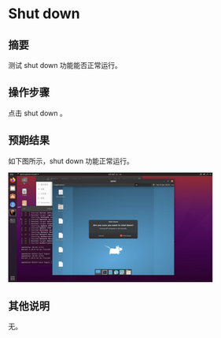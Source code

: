 # Shut down

## 摘要

测试 shut down 功能能否正常运行。

## 操作步骤

点击 shut down 。

## 预期结果

如下图所示，shut down 功能正常运行。

![shut_down-1](./img/shut_down-1.png)

## 其他说明

无。
